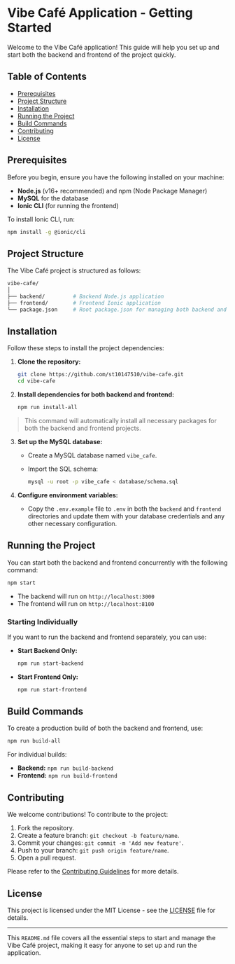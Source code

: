 # Vibe Café Application - Getting Started

Welcome to the Vibe Café application! This guide will help you set up and start both the backend and frontend of the project quickly.

## Table of Contents

- [Prerequisites](#prerequisites)
- [Project Structure](#project-structure)
- [Installation](#installation)
- [Running the Project](#running-the-project)
- [Build Commands](#build-commands)
- [Contributing](#contributing)
- [License](#license)

## Prerequisites

Before you begin, ensure you have the following installed on your machine:

- **Node.js** (v16+ recommended) and npm (Node Package Manager)
- **MySQL** for the database
- **Ionic CLI** (for running the frontend)

To install Ionic CLI, run:

```bash
npm install -g @ionic/cli
```

## Project Structure

The Vibe Café project is structured as follows:

```bash
vibe-cafe/
│
├── backend/         # Backend Node.js application
├── frontend/        # Frontend Ionic application
└── package.json     # Root package.json for managing both backend and frontend
```

## Installation

Follow these steps to install the project dependencies:

1. **Clone the repository:**

   ```bash
   git clone https://github.com/st10147510/vibe-cafe.git
   cd vibe-cafe
   ```

2. **Install dependencies for both backend and frontend:**

   ```bash
   npm run install-all
   ```

> This command will automatically install all necessary packages for both the backend and frontend projects.

3. **Set up the MySQL database:**

   - Create a MySQL database named `vibe_cafe`.
   - Import the SQL schema:

     ```bash
     mysql -u root -p vibe_cafe < database/schema.sql
     ```

4. **Configure environment variables:**

   - Copy the `.env.example` file to `.env` in both the `backend` and `frontend` directories and update them with your database credentials and any other necessary configuration.

## Running the Project

You can start both the backend and frontend concurrently with the following command:

```bash
npm start
```

- The backend will run on `http://localhost:3000`
- The frontend will run on `http://localhost:8100`

### Starting Individually

If you want to run the backend and frontend separately, you can use:

- **Start Backend Only:**

  ```bash
  npm run start-backend
  ```
  
- **Start Frontend Only:**

  ```bash
  npm run start-frontend
  ```

## Build Commands

To create a production build of both the backend and frontend, use:

```bash
npm run build-all
```

For individual builds:

- **Backend:** `npm run build-backend`
- **Frontend:** `npm run build-frontend`

## Contributing

We welcome contributions! To contribute to the project:

1. Fork the repository.
2. Create a feature branch: `git checkout -b feature/name`.
3. Commit your changes: `git commit -m 'Add new feature'`.
4. Push to your branch: `git push origin feature/name`.
5. Open a pull request.

Please refer to the [Contributing Guidelines](./CONTRIBUTING.md) for more details.

## License

This project is licensed under the MIT License - see the [LICENSE](./LICENSE) file for details.

---

This `README.md` file covers all the essential steps to start and manage the Vibe Café project, making it easy for anyone to set up and run the application.
